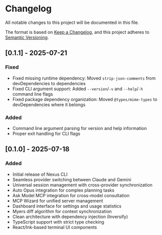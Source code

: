 # Changelog

All notable changes to this project will be documented in this file.

The format is based on [Keep a Changelog](https://keepachangelog.com/en/1.0.0/),
and this project adheres to [Semantic Versioning](https://semver.org/spec/v2.0.0.html).

## [0.1.1] - 2025-07-21

### Fixed

- Fixed missing runtime dependency: Moved `strip-json-comments` from devDependencies to dependencies
- Fixed CLI argument support: Added `--version`/`-v` and `--help`/`-h` command line flags
- Fixed package dependency organization: Moved `@types/mime-types` to devDependencies where it belongs

### Added

- Command line argument parsing for version and help information
- Proper exit handling for CLI flags

## [0.1.0] - 2025-07-18

### Added

- Initial release of Nexus CLI
- Seamless provider switching between Claude and Gemini
- Universal session management with cross-provider synchronization
- Auto Opus integration for complex planning tasks
- Ask Model MCP integration for cross-model consultation
- MCP Wizard for unified server management
- Dashboard interface for settings and usage statistics
- Myers diff algorithm for context synchronization
- Clean architecture with dependency injection (Inversify)
- TypeScript support with strict type checking
- React/Ink-based terminal UI components
